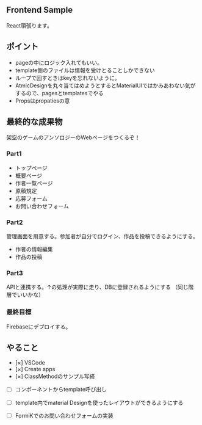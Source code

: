 ## Frontend Sample
React頑張ります。

## ポイント
- pageの中にロジック入れてもいい。
- template側のファイルは情報を受けとることしかできない
- ループで回すときはkeyを忘れないように。
- AtmicDesignを丸々当てはめようとするとMaterialUIではかみあわない気がするので、pagesとtemplatesでやる
- Propsはpropatiesの意

## 最終的な成果物
架空のゲームのアンソロジーのWebページをつくるぞ！
### Part1
- トップページ
- 概要ページ
- 作者一覧ページ
- 原稿規定
- 応募フォーム
- お問い合わせフォーム

### Part2
管理画面を用意する。参加者が自分でログイン、作品を投稿できるようにする。
- 作者の情報編集
- 作品の投稿

### Part3
APIと連携する。↑の処理が実際に走り、DBに登録されるようにする
（同じ階層でいいかな）

### 最終目標
Firebaseにデプロイする。

## やること
- [×] VSCode
- [×] Create apps
- [×] ClassMethodのサンプル写経
- [ ] コンポーネントからtemplate呼び出し
- [ ] template内でmaterial Designを使ったレイアウトができるようにする
- [ ] FormiKでのお問い合わせフォームの実装

